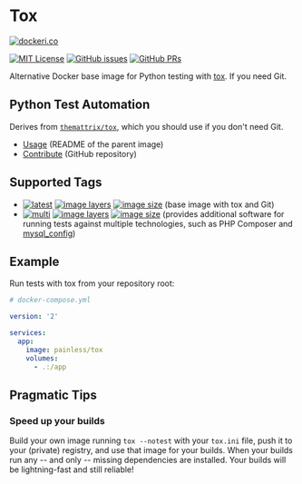 Tox
===

[![dockeri.co](http://dockeri.co/image/painless/tox)](https://hub.docker.com/r/painless/tox/)

[![MIT License](https://img.shields.io/github/license/painless-software/docker-tox.svg)](https://github.com/painless-software/docker-tox/blob/master/LICENSE
) [![GitHub issues](https://img.shields.io/github/issues-raw/painless-software/docker-tox.svg)](https://github.com/painless-software/docker-tox/issues
) [![GitHub PRs](https://img.shields.io/github/issues-pr-raw/painless-software/docker-tox.svg)](https://github.com/painless-software/docker-tox/pulls)

Alternative Docker base image for Python testing with [tox](https://tox.readthedocs.io/en/latest/). If you need Git.

Python Test Automation
----------------------

Derives from [`themattrix/tox`](https://hub.docker.com/r/themattrix/tox/), which you should use if you don't need Git.

- [Usage](https://github.com/themattrix/docker-tox#usage) (README of the parent image)
- [Contribute](https://github.com/painless-software/docker-tox/) (GitHub repository)

Supported Tags
--------------

- [![latest](
  https://img.shields.io/badge/-latest-blue.svg?colorA=22313f&colorB=4a637b&logo=docker)](
  https://github.com/painless-software/docker-tox/blob/master/Dockerfile#L7-L8) [![image layers](
  https://img.shields.io/microbadger/layers/painless/tox/latest.svg)](
  https://microbadger.com/images/painless/tox) [![image size](
  https://img.shields.io/microbadger/image-size/painless/tox/latest.svg)](
  https://microbadger.com/images/painless/tox) (base image with tox and Git)
- [![multi](
  https://img.shields.io/badge/-multi-blue.svg?colorA=22313f&colorB=4a637b&logo=docker)](
  https://github.com/painless-software/docker-tox/blob/master/multi/Dockerfile#L15-L17) [![image layers](
  https://img.shields.io/microbadger/layers/painless/tox/multi.svg)](
  https://microbadger.com/images/painless/tox) [![image size](
  https://img.shields.io/microbadger/image-size/painless/tox/multi.svg)](
  https://microbadger.com/images/painless/tox) (provides additional software for running tests against multiple technologies, such as PHP Composer and [mysql_config](
  https://stackoverflow.com/questions/5178292/pip-install-mysql-python-fails-with-environmenterror-mysql-config-not-found))

Example
-------

Run tests with tox from your repository root:

``` yaml
# docker-compose.yml

version: '2'

services:
  app:
    image: painless/tox
    volumes:
      - .:/app
```

Pragmatic Tips
--------------

### Speed up your builds

Build your own image running `tox --notest` with your `tox.ini` file, push it to your (private) registry, and use that image for your builds.
When your builds run any -- and only -- missing dependencies are installed. Your builds will be lightning-fast and still reliable!
